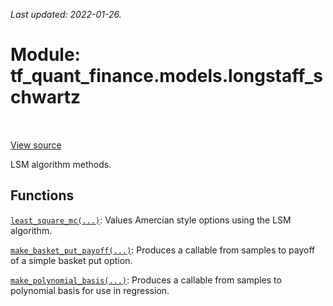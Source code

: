 <!--
This file is generated by a tool. Do not edit directly.
For open-source contributions the docs will be updated automatically.
-->

*Last updated: 2022-01-26.*

<div itemscope itemtype="http://developers.google.com/ReferenceObject">
<meta itemprop="name" content="tf_quant_finance.models.longstaff_schwartz" />
<meta itemprop="path" content="Stable" />
</div>

# Module: tf_quant_finance.models.longstaff_schwartz

<!-- Insert buttons and diff -->

<table class="tfo-notebook-buttons tfo-api" align="left">
</table>

<a target="_blank" href="https://github.com/google/tf-quant-finance/blob/master/tf_quant_finance/models/longstaff_schwartz/__init__.py">View source</a>



LSM algorithm methods.



## Functions

[`least_square_mc(...)`](../../tf_quant_finance/models/longstaff_schwartz/least_square_mc.md): Values Amercian style options using the LSM algorithm.

[`make_basket_put_payoff(...)`](../../tf_quant_finance/models/longstaff_schwartz/make_basket_put_payoff.md): Produces a callable from samples to payoff of a simple basket put option.

[`make_polynomial_basis(...)`](../../tf_quant_finance/models/longstaff_schwartz/make_polynomial_basis.md): Produces a callable from samples to polynomial basis for use in regression.

